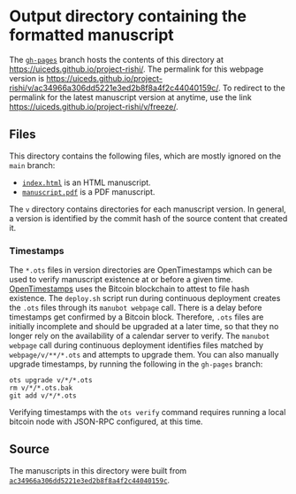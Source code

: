 # Output directory containing the formatted manuscript

The [`gh-pages`](https://github.com/uiceds/project-rishi/tree/gh-pages) branch hosts the contents of this directory at <https://uiceds.github.io/project-rishi/>.
The permalink for this webpage version is <https://uiceds.github.io/project-rishi/v/ac34966a306dd5221e3ed2b8f8a4f2c44040159c/>.
To redirect to the permalink for the latest manuscript version at anytime, use the link <https://uiceds.github.io/project-rishi/v/freeze/>.

## Files

This directory contains the following files, which are mostly ignored on the `main` branch:

+ [`index.html`](index.html) is an HTML manuscript.
+ [`manuscript.pdf`](manuscript.pdf) is a PDF manuscript.

The `v` directory contains directories for each manuscript version.
In general, a version is identified by the commit hash of the source content that created it.

### Timestamps

The `*.ots` files in version directories are OpenTimestamps which can be used to verify manuscript existence at or before a given time.
[OpenTimestamps](https://opentimestamps.org/) uses the Bitcoin blockchain to attest to file hash existence.
The `deploy.sh` script run during continuous deployment creates the `.ots` files through its `manubot webpage` call.
There is a delay before timestamps get confirmed by a Bitcoin block.
Therefore, `.ots` files are initially incomplete and should be upgraded at a later time, so that they no longer rely on the availability of a calendar server to verify.
The `manubot webpage` call during continuous deployment identifies files matched by `webpage/v/**/*.ots` and attempts to upgrade them.
You can also manually upgrade timestamps, by running the following in the `gh-pages` branch:

```shell
ots upgrade v/*/*.ots
rm v/*/*.ots.bak
git add v/*/*.ots
```

Verifying timestamps with the `ots verify` command requires running a local bitcoin node with JSON-RPC configured, at this time.

## Source

The manuscripts in this directory were built from
[`ac34966a306dd5221e3ed2b8f8a4f2c44040159c`](https://github.com/uiceds/project-rishi/commit/ac34966a306dd5221e3ed2b8f8a4f2c44040159c).
